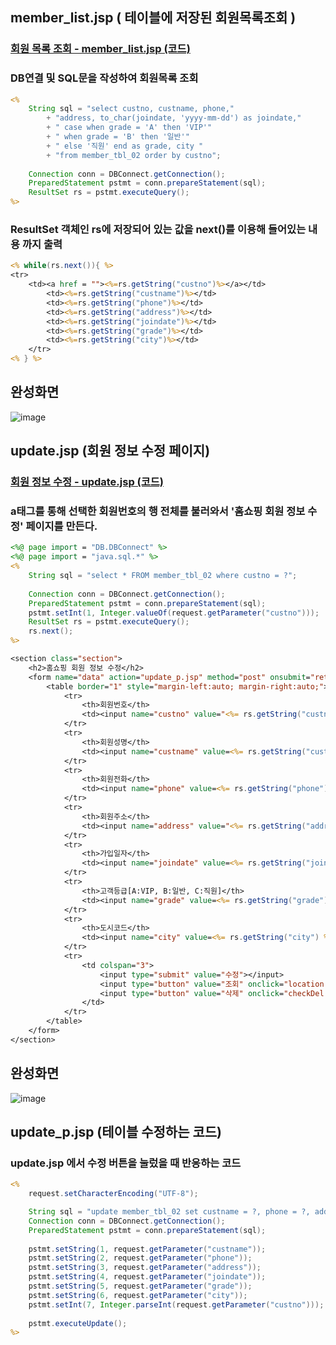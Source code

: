 ## member_list.jsp ( 테이블에 저장된 회원목록조회 )
### [회원 목록 조회 - member_list.jsp (코드)](https://github.com/Qnd1101/Shoppingmall_Problem_Explanation/blob/main/src/main/webapp/member_list.jsp)

### DB연결 및 SQL문을 작성하여 회원목록 조회

```jsp
<%
	String sql = "select custno, custname, phone,"
		+ "address, to_char(joindate, 'yyyy-mm-dd') as joindate,"
		+ " case when grade = 'A' then 'VIP'"
		+ " when grade = 'B' then '일반'"
		+ " else '직원' end as grade, city "
		+ "from member_tbl_02 order by custno";
			
	Connection conn = DBConnect.getConnection();
	PreparedStatement pstmt = conn.prepareStatement(sql);
	ResultSet rs = pstmt.executeQuery();
%>
```

### ResultSet 객체인 rs에 저장되어 있는 값을 next()를 이용해 들어있는 내용 까지 출력

```jsp
<% while(rs.next()){ %>
<tr>
	<td><a href = ""><%=rs.getString("custno")%></a></td>
		<td><%=rs.getString("custname")%></td>
		<td><%=rs.getString("phone")%></td>
		<td><%=rs.getString("address")%></td>
		<td><%=rs.getString("joindate")%></td>
		<td><%=rs.getString("grade")%></td>
		<td><%=rs.getString("city")%></td>
	</tr> 
<% } %>
```

## 완성화면
![image](https://github.com/Qnd1101/Shoppingmall_Problem_Explanation/assets/107795830/e1a001da-d361-4456-ae67-4241ba756fa5)

## update.jsp (회원 정보 수정 페이지)

### [회원 정보 수정 - update.jsp (코드)](https://github.com/Qnd1101/Shoppingmall_Problem_Explanation/blob/main/src/main/webapp/update.jsp)

### a태그를 통해 선택한 회원번호의 행 전체를 불러와서 '홈쇼핑 회원 정보 수정' 페이지를 만든다.
```jsp
<%@ page import = "DB.DBConnect" %>
<%@ page import = "java.sql.*" %>
<%
	String sql = "select * FROM member_tbl_02 where custno = ?";
				
	Connection conn = DBConnect.getConnection();
	PreparedStatement pstmt = conn.prepareStatement(sql);
	pstmt.setInt(1, Integer.valueOf(request.getParameter("custno")));
	ResultSet rs = pstmt.executeQuery();
	rs.next();
%>
```
```jsp
<section class="section">
	<h2>홈쇼핑 회원 정보 수정</h2>
	<form name="data" action="update_p.jsp" method="post" onsubmit="return checkValue()">
		<table border="1" style="margin-left:auto; margin-right:auto;">
			<tr>
				<th>회원번호</th>
				<td><input name="custno" value="<%= rs.getString("custno") %>" type="text" readonly></td>
			</tr>
			<tr>
				<th>회원성명</th>
				<td><input name="custname" value=<%= rs.getString("custname") %> type="text"></td>
			</tr>
			<tr>
				<th>회원전화</th>
				<td><input name="phone" value=<%= rs.getString("phone") %> type="text"></td>
			</tr>
			<tr>
				<th>회원주소</th>
				<td><input name="address" value="<%= rs.getString("address") %>" type="text"></td>
			</tr>
			<tr>
				<th>가입일자</th>
				<td><input name="joindate" value=<%= rs.getString("joindate") %> type="text"></td>
			</tr>
			<tr>
				<th>고객등급[A:VIP, B:일반, C:직원]</th>
				<td><input name="grade" value=<%= rs.getString("grade") %> type="text"></td>
			</tr>
			<tr>
				<th>도시코드</th>
				<td><input name="city" value=<%= rs.getString("city") %> type="text"></td>
			</tr>
			<tr>
				<td colspan="3">
					<input type="submit" value="수정"></input>
					<input type="button" value="조회" onclick="location.href='member_list.jsp'"></input>
					<input type="button" value="삭제" onclick="checkDel()"></input>
				</td>
			</tr>
		</table>
	</form>	
</section>
```

## 완성화면
![image](https://github.com/Qnd1101/Shoppingmall_Problem_Explanation/assets/107795830/94653880-adb1-44dd-b3a2-808c5e3790db)

## update_p.jsp (테이블 수정하는 코드)

### update.jsp 에서 수정 버튼을 눌렀을 때 반응하는 코드
```jsp
<%
	request.setCharacterEncoding("UTF-8");	

	String sql = "update member_tbl_02 set custname = ?, phone = ?, address = ?, joindate = ?, grade = ?, city = ? where custno = ?";
	Connection conn = DBConnect.getConnection();
	PreparedStatement pstmt = conn.prepareStatement(sql);
	
	pstmt.setString(1, request.getParameter("custname"));
	pstmt.setString(2, request.getParameter("phone"));
	pstmt.setString(3, request.getParameter("address"));
	pstmt.setString(4, request.getParameter("joindate"));
	pstmt.setString(5, request.getParameter("grade"));
	pstmt.setString(6, request.getParameter("city"));
	pstmt.setInt(7, Integer.parseInt(request.getParameter("custno")));	
	
	pstmt.executeUpdate();
%>
```
